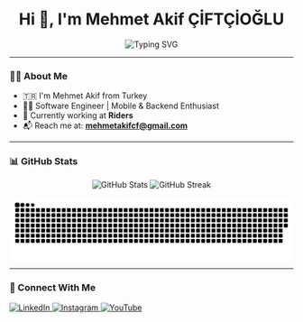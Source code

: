 <h1 align="center">Hi 👋, I'm Mehmet Akif ÇİFTÇİOĞLU</h1>

<p align="center">
  <img src="https://readme-typing-svg.demolab.com?font=Fira+Code&size=22&pause=1000&center=true&vCenter=true&width=435&lines=Software+Engineer+from+Turkey;Currently+working+at+Riders;Welcome+to+my+GitHub+profile!" alt="Typing SVG" />
</p>

---

### 🧑‍💻 About Me

- 🇹🇷 I'm Mehmet Akif from Turkey  
- 👨‍💻 Software Engineer | Mobile & Backend Enthusiast  
- 🌱 Currently working at **Riders**  
- 📬 Reach me at: **mehmetakifcf@gmail.com**

---

### 📊 GitHub Stats

<p align="center">
  <img width="48%" src="https://github-readme-stats.vercel.app/api?username=mehmetakifcf&show_icons=true&theme=tokyonight" alt="GitHub Stats" />
  <img width="48%" src="https://github-readme-streak-stats.herokuapp.com/?user=mehmetakifcf&theme=tokyonight" alt="GitHub Streak" />
</p>

<p align="center">
   <img src="https://github.com/mehmetakifcf/mehmetakifcf/blob/main/github-contribution-grid-snake.svg"</>
</p>

---

### 🔗 Connect With Me

<p align="left">
  <a href="https://linkedin.com/in/mehmetakifciftcioglu" target="_blank">
    <img src="https://img.shields.io/badge/LinkedIn-blue?logo=linkedin&style=for-the-badge" alt="LinkedIn" />
  </a>
  <a href="https://instagram.com/mehmetakifciftcioglu" target="_blank">
    <img src="https://img.shields.io/badge/Instagram-E4405F?logo=instagram&logoColor=white&style=for-the-badge" alt="Instagram" />
  </a>
  <a href="https://www.youtube.com/@mehmetakifciftcioglu" target="_blank">
    <img src="https://img.shields.io/badge/YouTube-FF0000?logo=youtube&logoColor=white&style=for-the-badge" alt="YouTube" />
  </a>
</p>
